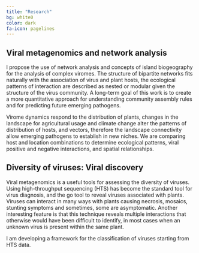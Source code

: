 ```yaml
---
title: "Research"
bg: white0
color: dark
fa-icon: pagelines
---
```


## Viral metagenomics and network analysis
I propose the use of network analysis and concepts of island biogeography for the analysis of complex viromes. The structure of bipartite networks fits naturally with the association of virus and plant hosts, the ecological patterns of interaction are described as nested or modular given the structure of the virus community. A long-term goal of this work is to create a more quantitative approach for understanding community assembly rules and for predicting future emerging pathogens.

Virome dynamics respond to the distribution of plants, changes in the landscape for agricultural usage and climate change alter the patterns of distribution of hosts, and vectors, therefore the landscape connectivity allow emerging pathogens to establish in new niches. We are comparing host and location combinations to determine ecological patterns, viral positive and negative interactions, and spatial relationships.

## Diversity of viruses: Viral discovery

Viral metagenomics is a useful tools for assessing the diversity of viruses. Using high-throughput sequencing (HTS) has become the standard tool for virus diagnosis, and the go tool to reveal viruses associated with plants. Viruses can interact in many ways with plants causing necrosis, mosaics, stunting symptoms and sometimes, some are asymptomatic. Another interesting feature is that this technique reveals multiple interactions that otherwise would have been difficult to identify, in most cases when an unknown virus is present within the same plant.

I am developing a framework for the classification of viruses starting from HTS data.
